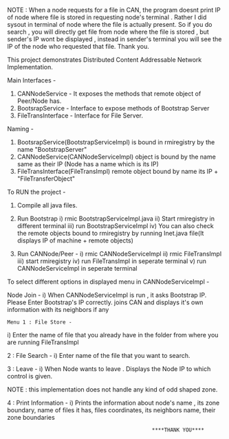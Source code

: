 NOTE : When a node requests for a file in CAN, the program doesnt print IP
       of node where file is stored in requesting node's terminal . Rather I did sysout in terminal of node where the file is actually present.
       So if you do search , you will directly get file from node where the file is stored , but sender's IP wont be displayed , instead
       in sender's terminal you will see the IP of the node who requested that file. Thank you.

This project demonstrates Distributed Content Addressable Network Implementation.

Main Interfaces - 
1) CANNodeService - It exposes the methods that remote object of Peer/Node has.
2) BootsrapService - Interface to expose methods of Bootstrap Server
3) FileTransInterface - Interface for File Server.


Naming - 
1) BootsrapService(BootstrapServiceImpl) is bound in rmiregistry by the name "BootstrapServer"
2) CANNodeService(CANNodeServiceImpl) object is bound by the name same as their IP (Node has a name which is its IP)
3) FileTransInterface(FileTransImpl) remote object bound by name its IP + "FileTransferObject"


To RUN the project - 

1) Compile all java files. 

2) Run Bootstrap 
   i) rmic BootstrapServiceImpl.java
   ii) Start rmiregistry in different terminal
   iii) run BootstrapServiceImpl
   iv) You can also check the remote objects bound to rmiregistry by running Inet.java file(It displays IP of machine + remote objects)

3) Run CANNode/Peer - 
   i) rmic CANNodeServiceImpl
   ii) rmic FileTransImpl
   iii) start rmiregistry
   iv) run FileTransImpl in seperate terminal
   v) run CANNodeServiceImpl in seperate terminal


To select different options in displayed menu in CANNodeServiceImpl - 
	
   Node Join -
   i) When CANNodeServiceImpl is run , it asks Bootstrap IP. 
      Please Enter Bootstrap's IP correctly.
      joins CAN and displays it's own information with its neighbors if any
   
    Menu 1 : File Store -
   i) Enter the name of file that you already have in the folder from where you are running FileTransImpl

   2 : File Search - 
   i) Enter name of the file that you want to search. 
      

   3 : Leave - 
   i) When Node wants to leave . Displays the Node IP to which control is given.

   NOTE : this implementation does not handle any kind of odd shaped zone.
      

   4 : Print Information -
   i) Prints the information about node's name , its zone boundary, name of files it has, files coordinates, its neighbors name, their   
      zone boundaries



                                                   ****THANK YOU****

